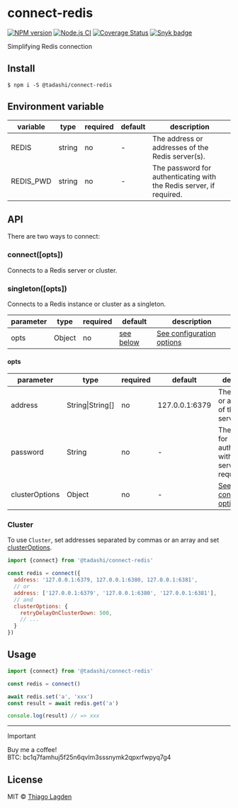 # connect-redis

[![NPM version][npm-img]][npm]
[![Node.js CI][ci-img]][ci]
[![Coverage Status][coveralls-img]][coveralls]
[![Snyk badge][snyk-img]][snyk]

[npm-img]:         https://img.shields.io/npm/v/@tadashi/connect-redis.svg
[npm]:             https://www.npmjs.com/package/@tadashi/connect-redis
[ci-img]:          https://github.com/lagden/connect-redis/workflows/Node.js%20CI/badge.svg
[ci]:              https://github.com/lagden/connect-redis/actions?query=workflow%3A%22Node.js+CI%22
[coveralls-img]:   https://coveralls.io/repos/github/lagden/connect-redis/badge.svg?branch=main
[coveralls]:       https://coveralls.io/github/lagden/connect-redis?branch=main
[snyk-img]:        https://snyk.io/test/github/lagden/connect-redis/badge.svg
[snyk]:            https://snyk.io/test/github/lagden/connect-redis


Simplifying Redis connection


## Install

```
$ npm i -S @tadashi/connect-redis
```

## Environment variable

| variable   | type     | required | default | description          |
| --------   | -------- | -------- | ------- | -------------------- |
| REDIS      | string   | no       | -       | The address or addresses of the Redis server(s). |
| REDIS_PWD  | string   | no       | -       | The password for authenticating with the Redis server, if required. |


## API

There are two ways to connect:

### connect(\[opts\])

Connects to a Redis server or cluster.

### singleton(\[opts\])

Connects to a Redis instance or cluster as a singleton.

| parameter | type        | required | default            | description       |
| --------- | ----------- | -------- | ------------------ | ----------------- |
| opts      | Object      | no       | [see below](#opts) | [See configuration options](https://redis.github.io/ioredis/interfaces/CommonRedisOptions.html) |


#### opts

| parameter      | type             | required | default        | description                             |
| -------------- | ---------------- | -------- | -------------- | --------------------------------------- |
| address        | String\|String[] | no       | 127.0.0.1:6379 | The address or addresses of the Redis server(s). |
| password       | String           | no       | -              | The password for authenticating with the Redis server, if required. |
| clusterOptions | Object           | no       | -              | [See configuration options](https://redis.github.io/ioredis/interfaces/ClusterOptions.html) |


### Cluster

To use `Cluster`, set addresses separated by commas or an array and set [clusterOptions](https://redis.github.io/ioredis/interfaces/ClusterOptions.html).

```js
import {connect} from '@tadashi/connect-redis'

const redis = connect({
  address: '127.0.0.1:6379, 127.0.0.1:6380, 127.0.0.1:6381',
  // or
  address: ['127.0.0.1:6379', '127.0.0.1:6380', '127.0.0.1:6381'],
  // and
  clusterOptions: {
    retryDelayOnClusterDown: 500,
    // ...
  }
})
```

## Usage

```js
import {connect} from '@tadashi/connect-redis'

const redis = connect()

await redis.set('a', 'xxx')
const result = await redis.get('a')

console.log(result) // => xxx
```

---

> [!IMPORTANT]  
> Buy me a coffee!  
> BTC: bc1q7famhuj5f25n6qvlm3sssnymk2qpxrfwpyq7g4


## License

MIT © [Thiago Lagden](https://github.com/lagden)
